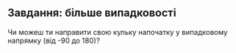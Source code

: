 ## Завдання: більше випадковості
Чи можеш ти направити свою кульку напочатку у випадковому напрямку (від -90 до 180)?

